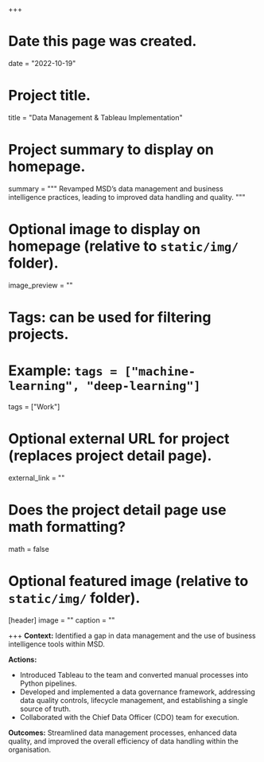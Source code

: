 +++
# Date this page was created.
date = "2022-10-19"

# Project title.
title = "Data Management & Tableau Implementation"

# Project summary to display on homepage.
summary = """
Revamped MSD’s data management and business intelligence practices, leading to improved data handling and quality.
"""

# Optional image to display on homepage (relative to `static/img/` folder).
image_preview = ""

# Tags: can be used for filtering projects.
# Example: `tags = ["machine-learning", "deep-learning"]`
tags = ["Work"]

# Optional external URL for project (replaces project detail page).
external_link = ""

# Does the project detail page use math formatting?
math = false

# Optional featured image (relative to `static/img/` folder).
[header]
image = ""
caption = ""

+++
**Context:** Identified a gap in data management and the use of business intelligence tools within MSD.

**Actions:** 

-	Introduced Tableau to the team and converted manual processes into Python pipelines. 
-	Developed and implemented a data governance framework, addressing data quality controls, lifecycle management, and establishing a single source of truth. 
-	Collaborated with the Chief Data Officer (CDO) team for execution.


**Outcomes:** Streamlined data management processes, enhanced data quality, and improved the overall efficiency of data handling within the organisation.
